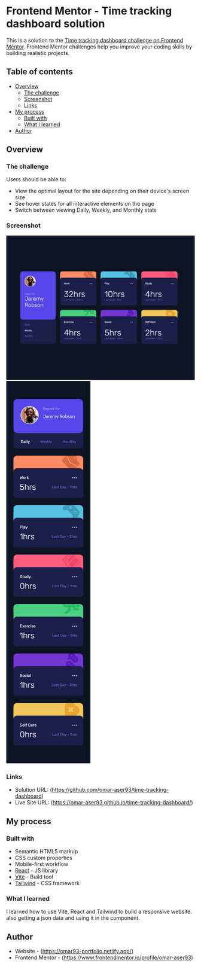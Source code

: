 # Frontend Mentor - Time tracking dashboard solution

This is a solution to the [Time tracking dashboard challenge on Frontend Mentor](https://www.frontendmentor.io/challenges/time-tracking-dashboard-UIQ7167Jw). Frontend Mentor challenges help you improve your coding skills by building realistic projects. 

## Table of contents

- [Overview](#overview)
  - [The challenge](#the-challenge)
  - [Screenshot](#screenshot)
  - [Links](#links)
- [My process](#my-process)
  - [Built with](#built-with)
  - [What I learned](#what-i-learned)
- [Author](#author)


## Overview

### The challenge

Users should be able to:

- View the optimal layout for the site depending on their device's screen size
- See hover states for all interactive elements on the page
- Switch between viewing Daily, Weekly, and Monthly stats

### Screenshot

![](./public/images/screenshot.png)
![](./public/images/screenshot-mobile.png)


### Links

- Solution URL: (https://github.com/omar-aser93/time-tracking-dashboard)
- Live Site URL: (https://omar-aser93.github.io/time-tracking-dashboard/)

## My process

### Built with

- Semantic HTML5 markup
- CSS custom properties
- Mobile-first workflow
- [React](https://reactjs.org/) - JS library
- [Vite](https://vitejs.dev/) - Build tool
- [Tailwind](https://tailwindcss.com/) - CSS framework

### What I learned

I learned how to use Vite, React and Tailwind to build a responsive website. also getting a json data and using it in the component.


## Author

- Website - (https://omar93-portfolio.netlify.app/)
- Frontend Mentor - (https://www.frontendmentor.io/profile/omar-aser93)

